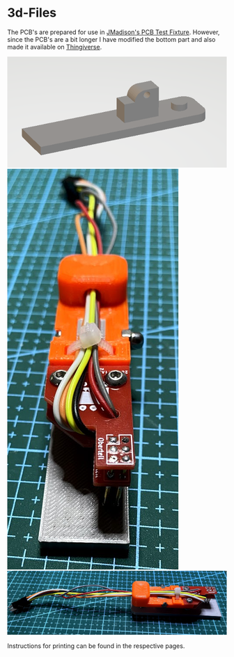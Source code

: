 # 3d-Files
 
 The PCB's are prepared for use in [JMadison's PCB Test Fixture](https://thingiverse.com/thing:3592328). However, since the PCB's are a bit longer I have modified the bottom part and also made it available on [Thingiverse](https://thingiverse.com/thing:4767833).
 
 ![Base_long 3d](https://github.com/theArcher73/klammerboards/blob/main/3d-files/base_long.png)
 ![Clamb front](https://github.com/theArcher73/klammerboards/blob/main/3d-files/clamb_f.jpg)
 ![full clamb](https://github.com/theArcher73/klammerboards/blob/main/3d-files/clamb.jpg)
 

Instructions for printing can be found in the respective pages.
